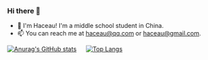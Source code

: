 ### Hi there 👋

- 📕 I'm Haceau! I'm a middle school student in China.
- 📫 You can reach me at haceau@qq.com or haceau@gmail.com.

[![Anurag's GitHub stats](https://github-readme-stats.vercel.app/api?username=Haceau-Zoac&show_icons=true&theme=tokyonight)](https://github.com/anuraghazra/github-readme-stats) &emsp; [![Top Langs](https://github-readme-stats.vercel.app/api/top-langs/?username=Haceau-Zoac&layout=compact&theme=tokyonight)](https://github.com/anuraghazra/github-readme-stats)

<!--
**Haceau-Zoac/Haceau-Zoac** is a ✨ _special_ ✨ repository because its `README.md` (this file) appears on your GitHub profile.

Here are some ideas to get you started:

- 🔭 I’m currently working on ...
- 🌱 I’m currently learning ...
- 👯 I’m looking to collaborate on ...
- 🤔 I’m looking for help with ...
- 💬 Ask me about ...
- 📫 How to reach me: ...
- 😄 Pronouns: ...
- ⚡ Fun fact: ...
-->
